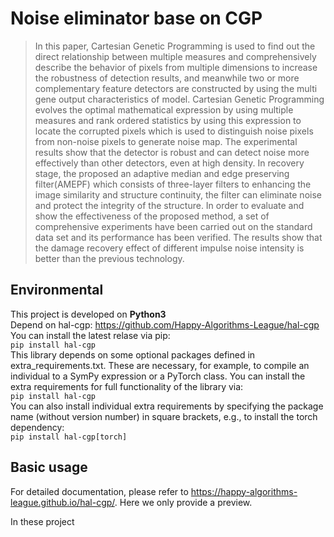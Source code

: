 # Noise eliminator base on CGP
> In this paper, Cartesian Genetic Programming is used to find out the direct relationship between multiple measures and comprehensively describe the behavior of pixels from multiple dimensions to increase the robustness of detection results, and meanwhile two or more complementary feature detectors are constructed by using the multi gene output characteristics of model. Cartesian Genetic Programming evolves the optimal mathematical expression by using multiple measures and rank ordered statistics by using this expression to locate the corrupted pixels which is used to distinguish noise pixels from non-noise pixels to generate noise map. The experimental results show that the detector is robust and can detect noise more effectively than other detectors, even at high density. In recovery stage, the proposed an adaptive median and edge preserving filter(AMEPF) which consists of three-layer filters to enhancing the image similarity and structure continuity, the filter can eliminate noise and protect the integrity of the structure. In order to evaluate and show the effectiveness of the proposed method, a set of comprehensive experiments have been carried out on the standard data set and its performance has been verified. The results show that the damage recovery effect of different impulse noise intensity is better than the previous technology.

## Environmental 
 This project is developed on **Python3**<br>
Depend on hal-cgp: https://github.com/Happy-Algorithms-League/hal-cgp <br>
You can install the latest relase via pip:<br>
```pip install hal-cgp```<br>
This library depends on some optional packages defined in extra_requirements.txt. These are necessary, for example, to compile an individual to a SymPy expression or a PyTorch class. You can install the extra requirements for full functionality of the library via:<br>
```pip install hal-cgp```<br>
You can also install individual extra requirements by specifying the package name (without version number) in square brackets, e.g., to install the torch dependency:<br>
`pip install hal-cgp[torch]`<br>
## Basic usage
For detailed documentation, please refer to https://happy-algorithms-league.github.io/hal-cgp/. Here we only provide a preview.

In these project

